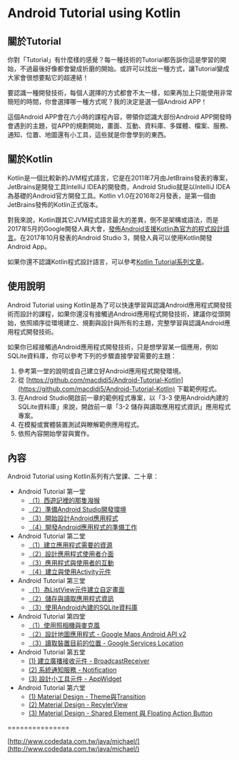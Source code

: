 # Android Tutorial using Kotlin

## 關於Tutorial

你對「Tutorial」有什麼樣的感覺？每一種技術的Tutorial都告訴你這是學習的開始，不過最後好像都會變成折磨的開始。或許可以找出一種方式，讓Tutorial變成大家會很想要點它的超連結！

要認識一種開發技術，每個人選擇的方式都會不太一樣，如果再加上只能使用非常簡短的時間，你會選擇哪一種方式呢？我的決定是選一個Android APP！

這個Android APP會在六小時的課程內容，帶領你認識大部份Android  APP開發時會遇到的主題，從APP的規劃開始，畫面、互動、資料庫、多媒體、檔案、服務、通知、位置、地圖還有小工具，這些就是你會學到的東西。

## 關於Kotlin

Kotlin是一個比較新的JVM程式語言，它是在2011年7月由JetBrains發表的專案，JetBrains是開發工具IntelliJ IDEA的開發商，Android Studio就是以IntelliJ IDEA為基礎的Android官方開發工具。Kotlin v1.0在2016年2月發表，是第一個由JetBrains發佈的Kotlin正式版本。

對我來說，Kotlin跟其它JVM程式語言最大的差異，倒不是架構或語法，而是2017年5月的Google開發人員大會，[發佈Android支援Kotlin為官方的程式設計語言](https://developer.android.com/kotlin/index.html)。在2017年10月發表的Android Studio 3，開發人員可以使用Kotlin開發Android App。

如果你還不認識Kotlin程式設計語言，可以參考[Kotlin Tutorial系列文章](http://www.codedata.com.tw/kotlin/kt01)。

## 使用說明

Android Tutorial using Kotlin是為了可以快速學習與認識Android應用程式開發技術而設計的課程，如果你還沒有接觸過Android應用程式開發技術，建議你從頭開始，依照順序從環境建立、規劃與設計與所有的主題，完整學習與認識Android應用程式開發技術。

如果你已經接觸過Android應用程式開發技術，只是想學習某一個應用，例如SQLite資料庫，你可以參考下列的步驟直接學習需要的主題：

1. 參考第一堂的說明或自己建立好Android應用程式開發環境。
2. 從 [https://github.com/macdidi5/Android-Tutorial-Kotlin](https://github.com/macdidi5/Android-Tutorial-Kotlin) 下載範例程式。
3. 在Android Studio開啟前一章的範例程式專案，以「3-3 使用Android內建的SQLite資料庫」來說，開啟前一章「3-2 儲存與讀取應用程式資訊」應用程式專案。
4. 在模擬或實體裝置測試與瞭解範例應用程式。
5. 依照內容開始學習與實作。

## 內容

Android Tutorial using Kotlin系列有六堂課、二十章：

*	Android Tutorial 第一堂
	*	[（1）西遊記裡的那隻潑猴](http://www.codedata.com.tw/mobile/android-6-tutorial-1-1/)
	*	[（2）準備Android Studio開發環境](http://www.codedata.com.tw/mobile/android-6-tutorial-1-2/)
	*	[（3）開始設計Android應用程式](http://www.codedata.com.tw/mobile/android-6-tutorial-1-3/)
	*	[（4）開發Android應用程式的準備工作](http://www.codedata.com.tw/mobile/android-6-tutorial-1-4/)
*	Android Tutorial 第二堂
	*	[（1）建立應用程式需要的資源](http://www.codedata.com.tw/mobile/android-6-tutorial-2-1/)
	*	[（2）設計應用程式使用者介面](http://www.codedata.com.tw/mobile/android-6-tutorial-2-2/)
	*	[（3）應用程式與使用者的互動](http://www.codedata.com.tw/mobile/android-6-tutorial-2-3/)
	*	[（4）建立與使用Activity元件](http://www.codedata.com.tw/mobile/android-6-tutorial-2-4/)
*	Android Tutorial 第三堂
	*	[（1）為ListView元件建立自定畫面](http://www.codedata.com.tw/mobile/android-6-tutorial-3-1/)
	*	[（2）儲存與讀取應用程式資訊](http://www.codedata.com.tw/mobile/android-6-tutorial-3-2/)
	*	[（3）使用Android內建的SQLite資料庫](http://www.codedata.com.tw/mobile/android-6-tutorial-3-3/)
*	Android Tutorial 第四堂
	*	[（1）使用照相機與麥克風](http://www.codedata.com.tw/mobile/android-6-tutorial-4-1/)
	*	[（2）設計地圖應用程式 - Google Maps Android API v2](http://www.codedata.com.tw/mobile/android-6-tutorial-4-2/)
	*	[（3）讀取裝置目前的位置 - Google Services Location](http://www.codedata.com.tw/mobile/android-6-tutorial-4-3/)
*	Android Tutorial 第五堂
	*	[(1) 建立廣播接收元件 - BroadcastReceiver](http://www.codedata.com.tw/mobile/android-6-tutorial-5-1/)
	*	[(2) 系統通知服務 - Notification](http://www.codedata.com.tw/mobile/android-6-tutorial-5-2/)
	*	[(3) 設計小工具元件 - AppWidget](http://www.codedata.com.tw/mobile/android-6-tutorial-5-3/)
*	Android Tutorial 第六堂
	*	[(1) Material Design - Theme與Transition](http://www.codedata.com.tw/mobile/android-6-tutorial-6-1/)
	*	[(2) Material Design - RecylerView](http://www.codedata.com.tw/mobile/android-6-tutorial-6-2/)
	*	[(3) Material Design - Shared Element 與 Floating Action Button](http://www.codedata.com.tw/mobile/android-6-tutorial-6-3/)

===============

[http://www.codedata.com.tw/java/michael/](http://www.codedata.com.tw/java/michael/)
